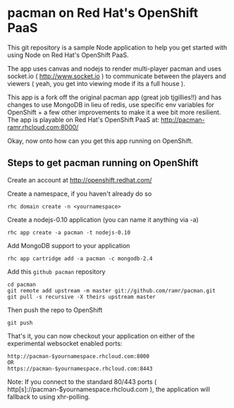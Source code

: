 pacman on Red Hat's OpenShift PaaS
==================================
This git repository is a sample Node application to help you get started
with using Node on Red Hat's OpenShift PaaS.

The app uses canvas and nodejs to render multi-player pacman and uses 
socket.io ( http://www.socket.io ) to communicate between the players and
viewers ( yeah, you get into viewing mode if its a full house ).

This app is a fork off the original pacman app (great job tjgillies!!) and
has changes to use MongoDB in lieu of redis, use specific env variables
for OpenShift + a few other improvements to make it a wee bit more
resilient. The app is playable on Red Hat's OpenShift PaaS at:
     http://pacman-ramr.rhcloud.com:8000/


Okay, now onto how can you get this app running on OpenShift.

Steps to get pacman running on OpenShift
----------------------------------------

Create an account at http://openshift.redhat.com/

Create a namespace, if you haven't already do so

    rhc domain create -n <yournamespace>

Create a nodejs-0.10 application (you can name it anything via -a)

    rhc app create -a pacman -t nodejs-0.10

Add MongoDB support to your application

    rhc app cartridge add -a pacman -c mongodb-2.4

Add this `github pacman` repository

    cd pacman
    git remote add upstream -m master git://github.com/ramr/pacman.git
    git pull -s recursive -X theirs upstream master
    
Then push the repo to OpenShift

    git push

That's it, you can now checkout your application on either of the
experimental websocket enabled ports:

    http://pacman-$yournamespace.rhcloud.com:8000
    OR
    https://pacman-$yournamespace.rhcloud.com:8443


Note: If you connect to the standard 80/443 ports
          ( http[s]://pacman-$yournamespace.rhcloud.com ),
      the application will fallback to using xhr-polling.



